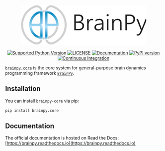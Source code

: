 <p align="center">
  	<img alt="Header image of BrainPy - brain dynamics programming in Python." src="https://github.com/brainpy/BrainPy/blob/master/images/logo.png" width=80%>
</p> 



<p align="center">
	<a href="https://pypi.org/project/brainpy.core/"><img alt="Supported Python Version" src="https://img.shields.io/pypi/pyversions/brainpy-core"></a>
	<a href="https://github.com/brainpy/brainpy-core"><img alt="LICENSE" src="https://anaconda.org/brainpy/brainpy/badges/license.svg"></a>
  	<a href="https://brainpy.readthedocs.io/en/latest/?badge=latest"><img alt="Documentation" src="https://readthedocs.org/projects/brainpy/badge/?version=latest"></a>
  	<a href="https://badge.fury.io/py/brainpy.core"><img alt="PyPI version" src="https://badge.fury.io/py/brainpy.core.svg"></a>
    <a href="https://github.com/brainpy/brainpy-core/actions/workflows/CI.yml"><img alt="Continuous Integration" src="https://github.com/brainpy/brainpy-core/actions/workflows/CI.yml/badge.svg"></a>
</p>


[``brainpy.core``](https://github.com/brainpy/brainpy-core) is the core system for general-purpose brain dynamics programming framework [``BrainPy``](https://github.com/brainpy/BrainPy). 


## Installation

You can install ``brainpy-core`` via pip:

```bash
pip install brainpy.core
```

## Documentation

The official documentation is hosted on Read the Docs: [https://brainpy.readthedocs.io](https://brainpy.readthedocs.io)

